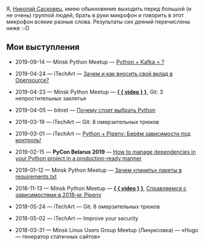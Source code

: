 Я, [Николай Сасковец](https://github.com/shurph), имею обыкновение выходить перед большой (и не очень) группой людей, брать в руки микрофон и говорить в этот микрофон всякие разные слова. Результаты сих деяний перечислены ниже :-D

## Мои выступления

- 2019-09-14 — Minsk Python Meetup — [Python + Kafka = ?](https://shurph.github.io/talks/python-kafka/)
- 2019-04-24 — iTechArt — [Зачем и как вносить свой вклад в Opensource?](https://shurph.github.io/talks/opensource-taking-part/)
- 2019-04-23 — Minsk Python Meetup —
    **[{ { video } }](https://www.youtube.com/watch?v=OBrN-gwz8ec&list=PLjiAaL1HtGPaMPlrZGCDzUCTsVAyTbHJ4)**,
    Git: 3 непростительных заклятья 
- 2019-04-05 — bitnet — [Почему стоит выбрать Python](https://shurph.github.io/talks/python-choose-it/)
- 2019-03-19 — iTechArt — Git: 8 омерзительных трюков
- 2019-03-01 — iTechArt — [Python + Pipenv: Берём зависимости под контроль!](https://shurph.github.io/talks/python-dependencies-under-control/)
- 2019-02-15 — **PyCon Belarus 2019** — [How to manage dependencies in your Python project  in a production-ready manner](https://shurph.github.io/talks/python-manage-dependencies/)
- 2019-01-12 — Minsk Python Meetup — [Зачем «пинить» пакеты в requirements.txt](https://shurph.github.io/talks/python-pin-it/)

- 2018-11-13 — Minsk Python Meetup — 
    **[{ { video } }](https://www.youtube.com/watch?v=4lW2iZz7WBc)**,
    [Справляемся с зависимостями в 2018-м: Pipenv](https://shurph.github.io/talks/pipenv/)
- 2018-05-24 — iTechArt — Git: 8 омерзительных трюков
- 2018-05-02 — iTechArt — Improve your security
- 2018-03-31 — Minsk Linux Users Group Meetup (Линуксовка) — «Hugo — генератор статичных сайтов»
